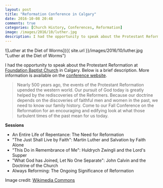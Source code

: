```yaml
---
layout: post
title: "Reformation Conference in Calgary"
date: 2016-10-08 20:48
comments: true
categories: [Church History, Conferences, Reformation]
image: /images/2016/10/luther.jpg
description: I had the opportunity to speak about the Protestant Reformation at a church in Calgary. This page gives links to my notes.
---
```


[luther-credit]: https://commons.wikimedia.org/wiki/File:%D0%9B%D1%8E%D1%82%D0%B5%D1%80_%D0%B2_%D0%92%D0%BE%D1%80%D0%BC%D1%81%D0%B5.jpg

![Luther at the Diet of Worms]({{ site.url }}/images/2016/10/luther.jpg "Luther at the Diet of Worms")  

I had the opportunity to speak about the Protestant Reformation at [Foundation Baptist Church](http://foundationbaptistchurch.com/) in Calgary. Below is a brief description. More information is available on the [conference website](http://blogs.duncanjohnson.ca/calgary-reformation-conference/).

> Nearly 500 years ago, the events of the Protestant Reformation upended the western world. Our pursuit of God today is greatly helped by the rediscoveries of the Reformers. Because our doctrine depends on the discoveries of faithful men and women in the past, we need to know our family history. Come to our Fall Conference on the Reformation for an encouraging and edifying look at what those turbulent times of the past mean for us today. <!-- more -->

**Sessions**

* An Entire Life of Repentance: The Need for Reformation
* "The Just Shall Live by Faith": Martin Luther and Salvation by Faith Alone
* "This Do in Remembrance of Me": Huldrych Zwingli and the Lord's Supper
* "What God has Joined, Let No One Separate": John Calvin and the Doctrine of the Church
* Always Reforming: The Ongoing Significance of Reformation

Image credit: [Wikimedia Commons][luther-credit]